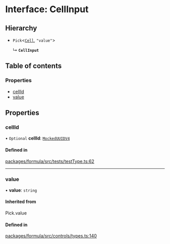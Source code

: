 # Interface: CellInput

## Hierarchy

- `Pick`<[`Cell`](Cell.md), ``"value"``\>

  ↳ **`CellInput`**

## Table of contents

### Properties

- [cellId](CellInput.md#cellid)
- [value](CellInput.md#value)

## Properties

### <a id="cellid" name="cellid"></a> cellId

• `Optional` **cellId**: [`MockedUUIDV4`](../README.md#mockeduuidv4)

#### Defined in

[packages/formula/src/tests/testType.ts:62](https://github.com/mashcard/mashcard/blob/main/packages/formula/src/tests/testType.ts#L62)

___

### <a id="value" name="value"></a> value

• **value**: `string`

#### Inherited from

Pick.value

#### Defined in

[packages/formula/src/controls/types.ts:140](https://github.com/mashcard/mashcard/blob/main/packages/formula/src/controls/types.ts#L140)
